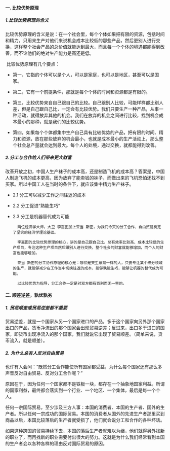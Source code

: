 #### 一. 比较优势原理

##### 1.比较优势原理的含义

​	比较优势原理的含义是说：在一个社会里，每个个体如果把有限的资源，包括时间和精力，只用来生产对他们来说机会成本比较低的那些产品，然后更别人进行交换，这样整个社会产品的总价值就能达到最大，而且每一个个体的境遇都能得到改善，而不论他们的绝对生产能力是高还是低。

​	比较优势原理有几个要点：

* 第一，它指的个体可以是个人，可以是家庭，也可以是地区，甚至可以是国家。

* 第二，它有一个前提条件，那就是每个个体的时间和资源都是有限的。

* 第三，比较优势来自自己跟自己的比较。自己跟别人比较，可能样样都比别人差，但是自己跟自己比，一定会有比较优势。我们只要生产一种产品，从事一种活动，就得放弃其他的机会。我们在放弃的机会之间进行比较，找到机会成本最小的那种，就是我们的比较优势。

* 第四，如果每个个体都集中生产自己具有比较优势的产品，把有限的时间、精力和资源，放在那些放弃的机会最小，也就是成本最小的生产活动上，那么整个社会总产量就会达到最大。每个人的处境，通过交换，就都能得到改善。

##### 2.分工与合作给人们带来更大财富

​	改革开放之初，中国人生产袜子的成本高，还是制造飞机的成本高？答案是，中国人制造飞机的成本更高，因为放弃了能卖钱的袜子，而做出来的飞机恐怕还找不到买家。所以中国工人在当时的条件下，就应该集中精力生产袜子。

* 2.1 分工可以减少工作之间往返的成本

* 2.2 分工促进“熟能生巧”

* 2.3 分工是机器替代成为可能

		两位经济学大师，大卫 李嘉图加上亚当 斯密，为我们今天的分工合作、自由贸易奠定了坚实的经济学理论基础。

		李嘉图的比较优势原理的核心，讲的是自己跟自己比，总有效率比较高、成本比较低的生产项目，专注这种生产项目然后跟别人进行交换，整个社会的财富就能够增加，而个人的财富也能够增加。
	
		亚当 斯密的分工协作原理的核心是：哪怕是天生禀赋一样的人，只要专注某个细分领域的生产，就能够减少在工作当中切换往返的成本，能够孰能生巧，能够让机器的替代成为可能。
	
		以比较优势为指导，分工合作一定是对双方都有百利而无一害的。

#### 二. 顺差逆差，孰优孰劣

##### 1. 贸易顺差或贸易逆差都不重要

​	贸易逆差，就是一个国家从另一个国家进口的产品，多于这个国家向另外那个国家出口的产品，货币净流出的那个国家会出现贸易逆差；反过来，出口多于进口的国家，即货币出现净流入的那个国家，我们就说它出现了贸易顺差。（简单来说，货币流入，就是顺差）。

##### 2. 为什么总有人反对自由贸易

​	也许有人会问：“既然分工合作能使所有国家都受益，为什么每个国家还有那么多声音反对自由贸易、反对分工合作呢？”

​	原因在于，因为任何一个国家都不是铁板一块，都存在一个抽象地国家利益。所谓的国家利益，最终都会落实到一个行业、一个地区、一个集体，最后是每一个个人。

​	任何一宗国际贸易，至少涉及三方人事：本国的消费者、本国的生产者、国外的生产者。所以任何一宗成功的国际贸易。本国的消费者从国外的先进生产者那里买到商品以后，本国比较落后的生产者就受损了，他们就会说分工和合作的各种坏话。

​	如果这种跨国的贸易持续下去，本国的落后生产者就难以为继，他们就得另外找新的职业了，而再找新的职业需要付出很大的努力。这就是为什么我们经常看到本国的生产者会以各种各样的理由反对国际贸易的原因。	






  	